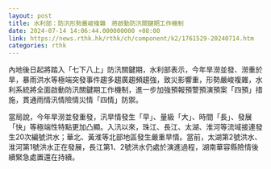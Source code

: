 ```yaml
---
layout: post
title: 水利部：防汛形勢嚴峻複雜　將啟動防汛關鍵期工作機制
date: 2024-07-14 14:06:44.000000000 +08:00
link: https://news.rthk.hk/rthk/ch/component/k2/1761529-20240714.htm
categories: rthk
---
```


內地後日起將踏入「七下八上」防汛關鍵期，水利部表示，今年旱澇並發、澇重於旱，暴雨洪水等極端突發事件趨多趨廣趨頻趨強，致災影響重，形勢嚴峻複雜，水利系統將全面啟動防汛關鍵期工作機制，進一步加強預報預警預演預案「四預」措施，貫通雨情汛情險情災情「四情」防禦。

當局說，今年旱澇並發重發，汛旱情發生「早」、量級「大」、時間「長」、發展「快」等極端性特點更加凸顯。入汛以來，珠江、長江、太湖、淮河等流域接連發生20次編號洪水；華北、黃淮等北部地區發生嚴重旱情。當前，太湖第2號洪水、淮河第1號洪水正在發展，長江第1、2號洪水仍處於演進過程，湖南華容縣險情後續緊急處置還在持續。
